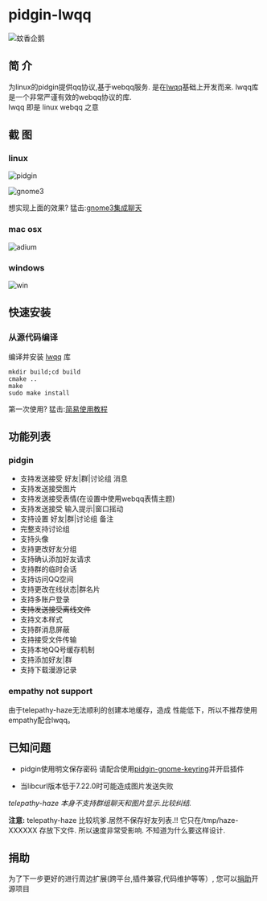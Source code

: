 pidgin-lwqq
===========

![蚊香企鹅](http://i.imgur.com/NKpB4En.png)

简  介
-----
为linux的pidgin提供qq协议,基于webqq服务.
是在[lwqq](https://github.com/mathslinux/lwqq)基础上开发而来.
lwqq库是一个非常严谨有效的webqq协议的库.  
lwqq 即是 linux webqq 之意

截  图
------

### linux ###

![pidgin](http://i.minus.com/ibxbiczTsJ0DFQ.png)

![gnome3](http://i.imgur.com/8kuEPHI.png)

想实现上面的效果? 猛击:[gnome3集成聊天](https://github.com/xiehuc/pidgin-lwqq/wiki/gnome3-support)

### mac osx ###

![adium](http://i.imgur.com/y4vweAL.png)

### windows ###

![win](http://ww2.sinaimg.cn/mw1024/70b249d6gw1e7m3pd9f0cj20lx0cktac.jpg)

快速安装
--------

### 从源代码编译

编译并安装 [lwqq](https://github.com/xiehuc/lwqq) 库

    mkdir build;cd build
    cmake ..
    make
    sudo make install

第一次使用? 猛击:[简易使用教程](https://github.com/xiehuc/pidgin-lwqq/wiki/simple-user-guide)

功能列表
--------

### pidgin

* 支持发送接受 好友|群|讨论组 消息
* 支持发送接受图片
* 支持发送接受表情(在设置中使用webqq表情主题)
* 支持发送接受 输入提示|窗口摇动
* 支持设置 好友|群|讨论组 备注
* 完整支持讨论组
* 支持头像
* 支持更改好友分组
* 支持确认添加好友请求
* 支持群的临时会话
* 支持访问QQ空间
* 支持更改在线状态|群名片
* 支持多账户登录
*   <del>支持发送接受离线文件</del>
* 支持文本样式
* 支持群消息屏蔽
* 支持接受文件传输
* 支持本地QQ号缓存机制
* 支持添加好友|群
* 支持下载漫游记录

### empathy not support ###

由于telepathy-haze无法顺利的创建本地缓存，造成
性能低下，所以不推荐使用empathy配合lwqq。


已知问题
--------

* pidgin使用明文保存密码
    请配合使用[pidgin-gnome-keyring](https://code.google.com/p/pidgin-gnome-keyring/)并开启插件

* 当libcurl版本低于7.22.0时可能造成图片发送失败

*telepathy-haze 本身不支持群组聊天和图片显示.比较纠结.*

**注意:**
telepathy-haze 比较坑爹.居然不保存好友列表.!!
它只在/tmp/haze-XXXXXX 存放下文件.
所以速度非常受影响.
不知道为什么要这样设计.

捐助
----

为了下一步更好的进行周边扩展(跨平台,插件兼容,代码维护等等）,
您可以[捐助](https://me.alipay.com/xiehuc)开源项目
